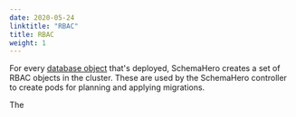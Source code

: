 ```yaml
---
date: 2020-05-24
linktitle: "RBAC"
title: RBAC
weight: 1
---
```


For every [database object](/docs/connecting-databases/creating-db-resource/) that's deployed, SchemaHero creates a set of RBAC objects in the cluster.
These are used by the SchemaHero controller to create pods for planning and applying migrations.

The 